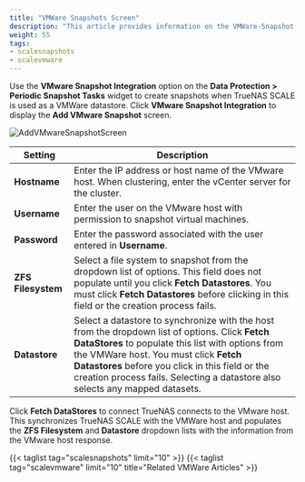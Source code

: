 ```yaml
---
title: "VMWare Snapshots Screen"
description: "This article provides information on the VMWare-Snapshot Add screen settings and functions."
weight: 55
tags:
- scalesnapshots
- scalevmware
---
```



Use the **VMware Snapshot Integration** option on the **Data Protection > Periodic Snapshot Tasks** widget to create snapshots when TrueNAS SCALE is used as a VMWare datastore. 
Click  **VMware Snapshot Integration** to display the **Add VMware Snapshot** screen.

![AddVMwareSnapshotScreen](/images/SCALE/22.12/emptyvmwaresnapshotadd.png "Add VMware Snapshot Screen")


| Setting | Description |
|---------|-------------|
| **Hostname** | Enter the IP address or host name of the VMware host. When clustering, enter the vCenter server for the cluster. |
| **Username** | Enter the user on the VMware host with permission to snapshot virtual machines. |
| **Password** | Enter the password associated with the user entered in **Username**. |
| **ZFS Filesystem** | Select a file system to snapshot from the dropdown list of options. This field does not populate until you click **Fetch Datastores**. You must click **Fetch Datastores** before clicking in this field or the creation process fails. |
| **Datastore** | Select a datastore to synchronize with the host from the dropdown list of options. Click **Fetch DataStores** to populate this list with options from the VMWare host. You must click **Fetch Datastores** before you click in this field or the creation process fails. Selecting a datastore also selects any mapped datasets. |

Click **Fetch DataStores** to connect TrueNAS connects to the VMware host. 
This synchronizes TrueNAS SCALE with the VMWare host and populates the **ZFS Filesystem** and **Datastore** dropdown lists with the information from the VMware host response.

{{< taglist tag="scalesnapshots" limit="10" >}}
{{< taglist tag="scalevmware" limit="10" title="Related VMWare Articles" >}}
